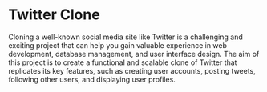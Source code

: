 # Twitter Clone
Cloning a well-known social media site like Twitter is a challenging and exciting project that can help you gain valuable experience in web development, database management, and user interface design. The aim of this project is to create a functional and scalable clone of Twitter that replicates its key features, such as creating user accounts, posting tweets, following other users, and displaying user profiles.
